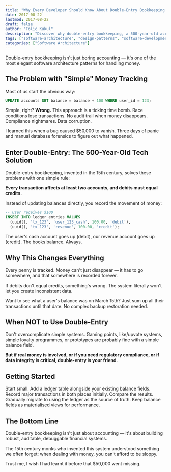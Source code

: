 ```yaml
---
title: "Why Every Developer Should Know About Double-Entry Bookkeeping: And It's Not About Accounting"
date: 2017-08-22
lastmod: 2017-08-22
draft: false
author: "Tolic Kukul"
description: "Discover why double-entry bookkeeping, a 500-year-old accounting practice, is actually one of the most elegant software architecture patterns for building financial systems."
tags: ["software-architecture", "design-patterns", "software-development", "database-design", "ecommerce"]
categories: ["Software Architecture"]
---
```


Double-entry bookkeeping isn't just boring accounting  —  it's one of the most elegant software architecture patterns for handling money.

## The Problem with "Simple" Money Tracking

Most of us start the obvious way:

```sql
UPDATE accounts SET balance = balance + 100 WHERE user_id = 123;
```

Simple, right? **Wrong.** This approach is a ticking time bomb. Race conditions lose transactions. No audit trail when money disappears. Compliance nightmares. Data corruption.

I learned this when a bug caused $50,000 to vanish. Three days of panic and manual database forensics to figure out what happened.

## Enter Double-Entry: The 500-Year-Old Tech Solution

Double-entry bookkeeping, invented in the 15th century, solves these problems with one simple rule:

**Every transaction affects at least two accounts, and debits must equal credits.**

Instead of updating balances directly, you record the movement of money:

```sql
-- User receives $100
INSERT INTO ledger_entries VALUES
  (uuid(), 'tx_123', 'user_123_cash', 100.00, 'debit'),
  (uuid(), 'tx_123', 'revenue', 100.00, 'credit');
```

The user's cash account goes up (debit), our revenue account goes up (credit). The books balance. Always.

## Why This Changes Everything

Every penny is tracked. Money can't just disappear  —  it has to go somewhere, and that somewhere is recorded forever.

If debits don't equal credits, something's wrong. The system literally won't let you create inconsistent data.

Want to see what a user's balance was on March 15th? Just sum up all their transactions until that date. No complex backup restoration needed.

## When NOT to Use Double-Entry

Don't overcomplicate simple systems. Gaming points, like/upvote systems, simple loyalty programmes, or prototypes are probably fine with a simple balance field.

**But if real money is involved, or if you need regulatory compliance, or if data integrity is critical, double-entry is your friend.**

## Getting Started

Start small. Add a ledger table alongside your existing balance fields. Record major transactions in both places initially. Compare the results. Gradually migrate to using the ledger as the source of truth. Keep balance fields as materialised views for performance.

## The Bottom Line

Double-entry bookkeeping isn't just about accounting  —  it's about building robust, auditable, debuggable financial systems.

The 15th century monks who invented this system understood something we often forget: when dealing with money, you can't afford to be sloppy.

Trust me, I wish I had learnt it before that $50,000 went missing.
